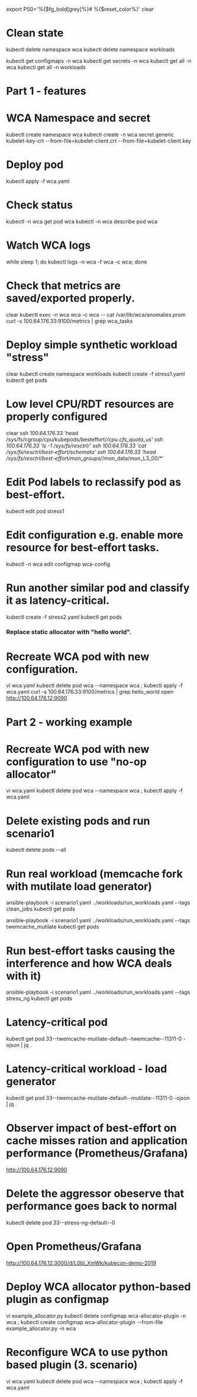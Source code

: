 export PS0='%{$fg_bold[grey]%}# %{$reset_color%}'
clear

# Clean state
kubectl delete namespace wca
kubectl delete namespace workloads

kubectl get configmaps -n wca 
kubectl get secrets -n wca 
kubectl get all -n wca 
kubectl get all -n workloads 


# #############################
# Part 1 - features
# #############################

# WCA Namespace and secret
kubectl create namespace wca
kubectl create -n wca secret generic kubelet-key-crt --from-file=kubelet-client.crt --from-file=kubelet-client.key


# Deploy pod
kubectl apply -f wca.yaml



# Check status
kubectl -n wca get pod wca
kubectl -n wca describe pod wca



# Watch WCA logs
while sleep 1; do kubectl logs -n wca -f wca -c wca; done



# Check that metrics are saved/exported properly.
clear
kubectl exec -n wca wca -c wca -- cat /var/lib/wca/anomalies.prom
curl -s 100.64.176.33:9100/metrics | grep wca_tasks



# Deploy simple synthetic workload "stress"
clear
kubectl create namespace workloads
kubectl create -f stress1.yaml
kubectl get pods 

# Low level CPU/RDT resources are properly configured

clear
ssh 100.64.176.33 'head /sys/fs/cgroup/cpu/kubepods/besteffort/*/cpu.cfs_quota_us'
ssh 100.64.176.33 'ls -1 /sys/fs/resctrl/'
ssh 100.64.176.33 'cat /sys/fs/resctrl/best-effort/schemata'
ssh 100.64.176.33 'head /sys/fs/resctrl/best-effort/mon_groups/*/mon_data/mon_L3_00/*'


# Edit Pod labels to reclassify pod as best-effort.
kubectl edit pod stress1



# Edit configuration e.g. enable more resource for best-effort tasks.
kubectl -n wca edit configmap wca-config



# Run another similar pod and classify it as latency-critical.
kubectl create -f stress2.yaml
kubectl get pods 


### Replace static allocator with "hello world".

# Recreate WCA pod with new configuration.
vi wca.yaml
kubectl delete pod wca --namespace wca ; kubectl apply -f wca.yaml
curl -s 100.64.176.33:9100/metrics | grep hello_world
open http://100.64.176.12:9090

# ###################################
# Part 2 - working example
# ###################################
# Recreate WCA pod with new configuration to use "no-op allocator"
vi wca.yaml
kubectl delete pod wca --namespace wca ; kubectl apply -f wca.yaml

# Delete existing pods and run scenario1
kubectl delete pods --all

# Run real workload (memcache fork with mutilate load generator)
ansible-playbook -i scenario1.yaml ../workloads/run_workloads.yaml --tags clean_jobs
kubectl get pods

ansible-playbook -i scenario1.yaml ../workloads/run_workloads.yaml --tags twemcache_mutilate
kubectl get pods

# Run best-effort tasks causing the interference and how WCA deals with it)
ansible-playbook -i scenario1.yaml ../workloads/run_workloads.yaml --tags stress_ng
kubectl get pods

# Latency-critical pod
kubectl get pod 33--twemcache-mutilate-default--twemcache--11311-0 -ojson | jq .

# Latency-critical workload - load generator
kubectl get pod 33--twemcache-mutilate-default--mutilate--11311-0 -ojson | jq .

# Observer impact of best-effort on cache misses ration and application performance (Prometheus/Grafana)
http://100.64.176.12:9090 

# Delete the aggressor obeserve that performance goes back to normal
kubectl delete pod 33--stress-ng-default--0

# Open Prometheus/Grafana
http://100.64.176.12:3000/d/L0bI_XmWk/kubecon-demo-2019


# Deploy WCA allocator python-based plugin as configmap
vi example_allocator.py
kubectl delete configmap wca-allocator-plugin -n wca ; kubectl create configmap wca-allocator-plugin --from-file example_allocator.py -n wca

# Reconfigure WCA to use python based plugin (3. scenario)
vi wca.yaml
kubectl delete pod wca --namespace wca ; kubectl apply -f wca.yaml


